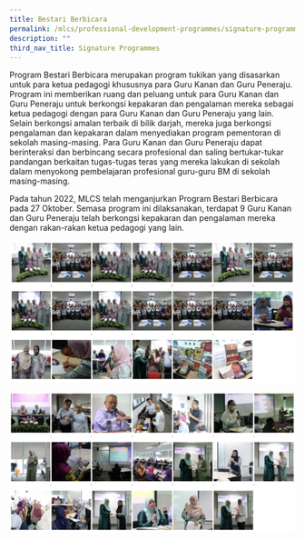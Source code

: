 ```yaml
---
title: Bestari Berbicara
permalink: /mlcs/professional-development-programmes/signature-programme-program-teras/bestari-berbicara/
description: ""
third_nav_title: Signature Programmes
---
```

Program Bestari Berbicara merupakan program tukikan yang disasarkan untuk para ketua pedagogi khususnya para Guru Kanan dan Guru Peneraju. Program ini memberikan ruang dan peluang untuk para Guru Kanan dan Guru Peneraju untuk berkongsi kepakaran dan pengalaman mereka sebagai ketua pedagogi dengan para Guru Kanan dan Guru Peneraju yang lain. Selain berkongsi amalan terbaik di bilik darjah, mereka juga berkongsi pengalaman dan kepakaran dalam menyediakan program pementoran di sekolah masing-masing. Para Guru Kanan dan Guru Peneraju dapat berinteraksi dan berbincang secara profesional dan saling bertukar-tukar pandangan berkaitan tugas-tugas teras yang mereka lakukan di sekolah dalam menyokong pembelajaran profesional guru-guru BM di sekolah masing-masing.

Pada tahun 2022, MLCS telah menganjurkan Program Bestari Berbicara pada 27 Oktober. Semasa program ini dilaksanakan, terdapat 9 Guru Kanan dan Guru Peneraju telah berkongsi kepakaran dan pengalaman mereka dengan rakan-rakan ketua pedagogi yang lain.

![Bestari Berbicara](/images/Bestari%20Berbicara_1.jpg)

![](/images/Bestari%20Berbicara_2.jpg)